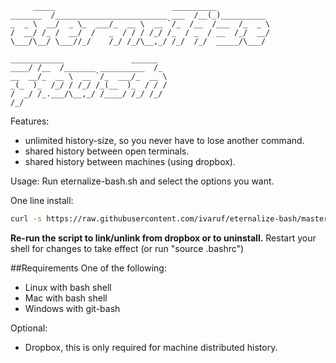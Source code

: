          _____                          __________
    _______  /_________________________ ___  /__(_)__________
    _  _ \  __/  _ \_  ___/_  __ \  __ `/_  /__  /___  /_  _ \
    /  __/ /_ /  __/  /   _  / / / /_/ /_  / _  / __  /_/  __/
    \___/\__/ \___//_/    /_/ /_/\__,_/ /_/  /_/  _____/\___/

    ____________               ______
    ____/ /__  /_______ __________  /_
    __  __/_  __ \  __ `/_  ___/_  __ \
    _(_  )_  /_/ / /_/ /_(__  )_  / / /
    /  _/ /_.___/\__,_/ /____/ /_/ /_/
    /_/

Features:
* unlimited history-size, so you never have to lose another command.
* shared history between open terminals.
* shared history between machines (using dropbox).

Usage:
Run eternalize-bash.sh and select the options you want.

One line install:
```bash
curl -s https://raw.githubusercontent.com/ivaruf/eternalize-bash/master/eternalize_bash.sh | bash
```

**Re-run the script to link/unlink from dropbox or to uninstall.**
Restart your shell for changes to take effect (or run "source .bashrc")

##Requirements
One of the following:
* Linux with bash shell
* Mac with bash shell
* Windows with git-bash

Optional:
* Dropbox, this is only required for machine distributed history.
